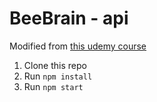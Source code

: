 # BeeBrain - api
Modified from [this udemy course](https://www.udemy.com/the-complete-web-developer-zero-to-mastery/)

1. Clone this repo
2. Run `npm install`
3. Run `npm start`
